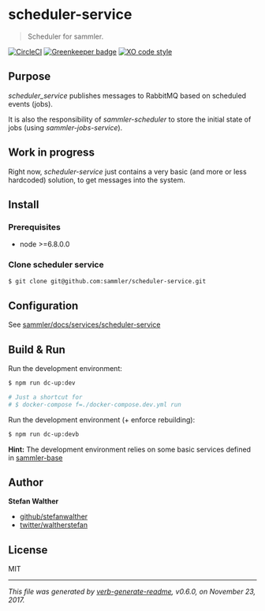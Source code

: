 # scheduler-service
> Scheduler for sammler.

[![CircleCI](https://img.shields.io/circleci/project/github/sammler/scheduler-service.svg)](https://circleci.com/gh/stefanwalther/scheduler-service/tree/master)
[![Greenkeeper badge](https://badges.greenkeeper.io/sammler/scheduler-service.svg)](https://greenkeeper.io/)
[![XO code style](https://img.shields.io/badge/code_style-XO--space-5ed9c7.svg)](https://github.com/sindresorhus/eslint-config-xo-space)

## Purpose
<!-- Purpose -->

_scheduler_service_ publishes messages to RabbitMQ based on scheduled events (jobs).

It is also the responsibility of _sammler-scheduler_ to store the initial state of jobs (using _sammler-jobs-service_).

## Work in progress

Right now, _scheduler-service_ just contains a very basic (and more or less hardcoded) solution, to get messages into the system.

## Install 
<!-- Install -->

### Prerequisites

- node >=6.8.0.0

### Clone scheduler service

```sh
$ git clone git@github.com:sammler/scheduler-service.git
```

## Configuration
See [sammler/docs/services/scheduler-service](https://sammler.github.io/docs/services/scheduler-service/)

## Build & Run
<!-- Build & Run -->

Run the development environment:

```sh
$ npm run dc-up:dev

# Just a shortcut for 
# $ docker-compose f=./docker-compose.dev.yml run
```

Run the development environment (+ enforce rebuilding):

```sh
$ npm run dc-up:devb
```

**Hint:** The development environment relies on some basic services defined in [sammler-base](https://github.com/sammler/sammler-base)

## Author
**Stefan Walther**

* [github/stefanwalther](https://github.com/stefanwalther)
* [twitter/waltherstefan](http://twitter.com/waltherstefan)

## License
MIT

***

_This file was generated by [verb-generate-readme](https://github.com/verbose/verb-generate-readme), v0.6.0, on November 23, 2017._

